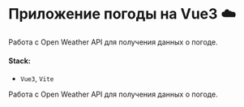 # Приложение погоды на Vue3 ☁️

Работа с Open Weather API для получения данных о погоде.

#### Stack:
   - `Vue3`, `Vite`

Работа с Open Weather API для получения данных о погоде.
